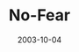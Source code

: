 ---
layout: music 
title: "No-Fear"
series: "Fear Factor"
date: 2003-10-04 
description: "We live in a culture of fear. Terrorism, West Nile Virus, Christina Aguilera, and the list goes on. Where did all this come from? And is it all bad? Or is there such a thing as “good fear”? Join us as we look at what God has to say about fear."
audio: "http://www.crossroads.net/audio/2003%20-%20September%20-%20Fear%20Factor/FF_05_10-05-03_No_Fear.mp3"
audio-duration: "34:11"
src: "http://www.crossroads.net/players/media/mediumHz/bigscreen.fearfactor.jpg"
---